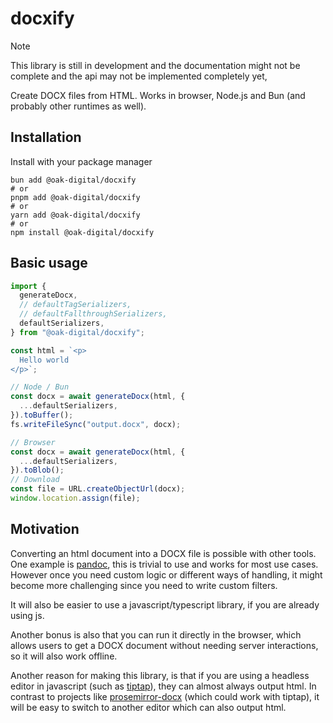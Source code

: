 # docxify

> [!NOTE]
> This library is still in development and the documentation might not be complete and the api may not be implemented completely yet,

Create DOCX files from HTML. Works in browser, Node.js and Bun (and probably other runtimes as well).

## Installation

Install with your package manager

```terminal
bun add @oak-digital/docxify
# or
pnpm add @oak-digital/docxify
# or
yarn add @oak-digital/docxify
# or
npm install @oak-digital/docxify
```

## Basic usage

```ts
import {
  generateDocx,
  // defaultTagSerializers,
  // defaultFallthroughSerializers,
  defaultSerializers,
} from "@oak-digital/docxify";

const html = `<p>
  Hello world
</p>`;

// Node / Bun
const docx = await generateDocx(html, {
  ...defaultSerializers,
}).toBuffer();
fs.writeFileSync("output.docx", docx);

// Browser
const docx = await generateDocx(html, {
  ...defaultSerializers,
}).toBlob();
// Download
const file = URL.createObjectUrl(docx);
window.location.assign(file);
```

## Motivation

Converting an html document into a DOCX file is possible with other tools.
One example is [pandoc](https://pandoc.org/), this is trivial to use and works for most use cases.
However once you need custom logic or different ways of handling, it might become more challenging since you need to write custom filters.

It will also be easier to use a javascript/typescript library, if you are already using js.

Another bonus is also that you can run it directly in the browser, which allows users to get a DOCX document without needing server interactions, so it will also work offline.

Another reason for making this library, is that if you are using a headless editor in javascript (such as [tiptap](https://tiptap.dev/)), they can almost always output html.
In contrast to projects like [prosemirror-docx](https://github.com/curvenote/prosemirror-docx) (which could work with tiptap), it will be easy to switch to another editor which can also output html.

